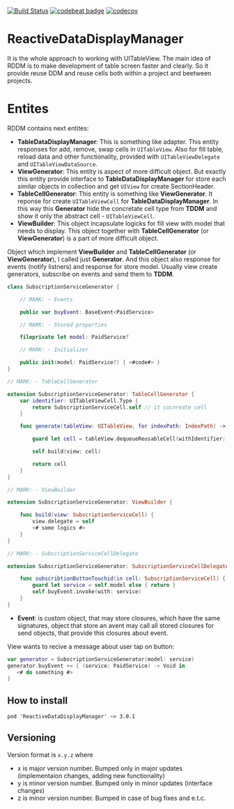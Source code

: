 [![Build Status](https://travis-ci.org/surfstudio/ReactiveDataDisplayManager.svg?branch=master)](https://travis-ci.org/surfstudio/ReactiveDataDisplayManager)
[![codebeat badge](https://codebeat.co/badges/30f4100b-ee0e-4bc6-8aad-c2128544c0c6)](https://codebeat.co/projects/github-com-surfstudio-reactivedatadisplaymanager-master) [![codecov](https://codecov.io/gh/surfstudio/ReactiveDataDisplayManager/branch/master/graph/badge.svg)](https://codecov.io/gh/surfstudio/ReactiveDataDisplayManager)

# ReactiveDataDisplayManager
It is the whole approach to working with UITableView. 
The main idea of RDDM is to make development of table screen faster and clearly. So it provide reuse DDM and reuse cells both within a project and beetween projects.

# Entites
RDDM contains next entites:        
 - **TableDataDisplayManager**: This is something like adapter. This entity responses for add, remove, swap cells in `UITableView`. Also for fill table, reload data and other functionality, provided with `UITableViewDelegate` and `UITableViewDataSource`.
 - **ViewGenerator**: This entity is aspect of more difficult object. But exactly this entity provide interface to **TableDataDisplayManager** for store each similar objects in collection and get `UIView` for create SectionHeader.
 - **TableCellGenerator**: This entity is something like **ViewGenerator**. It reponse for create `UITableViewCell` for **TableDataDisplayManager**. In this way this **Generator** hide the concretate cell type from **TDDM** and show it only the abstract cell - `UITableViewCell`.
 - **ViewBuilder<ViewType>**: This object incapsulate logicks for fill view with model that needs to display. This object together with **TableCellGenerator** (or **ViewGenerator**) is a part of more difficult object.
 
 Object which implement **ViewBuilder** and **TableCellGenerator** (or **ViewGenerator**), I called just **Generator**.
 And this object also response for events (notify listners) and response for store model. Usually view create generators, subscribe on events and send them to **TDDM**.
```swift
class SubscriptionServiceGenerator {

    // MARK: - Events

    public var buyEvent: BaseEvent<PaidService>

    // MARK: - Stored properties

    fileprivate let model: PaidService?

    // MARK: - Initializer

    public init(model: PaidService?) { <#code#> }
}

// MARK: - TableCellGenerator

extension SubscriptionServiceGenerator: TableCellGenerator {
    var identifier: UITableViewCell.Type {
        return SubscriptionServiceCell.self // it cocnreate cell
    }

    func generate(tableView: UITableView, for indexPath: IndexPath) -> UITableViewCell {

        guard let cell = tableView.dequeueReusableCell(withIdentifier: self.identifier.nameOfClass, for: indexPath) as? SubscriptionServiceCell else { return UITableViewCell() }

        self.build(view: cell)

        return cell
    }
}

// MARK: - ViewBuilder

extension SubscriptionServiceGenerator: ViewBuilder {

    func build(view: SubscriptionServiceCell) {
        view.delegate = self
        <# some logics #>
    }
}

// MARK: - SubscriptionServiceCellDelegate

extension SubscriptionServiceGenerator: SubscriptionServiceCellDelegate {

    func subscribtionButtonTouchid(in cell: SubscriptionServiceCell) {
        guard let service = self.model else { return }
        self.buyEvent.invoke(with: service)
    }
}
```
 - **Event**: is custom object, that may store closures, which have the same signatures, object that store an avent may call all stored closures for send objects, that provide this closures about event.

 View wants to recive a message about user tap on button:
 ```swift
 var generator = SubscriptionServiceGenerator(model: service)
 generator.buyEvent += { (service: PaidService) -> Void in
    <# do something #>
 }
```

## How to install

`pod 'ReactiveDataDisplayManager' ~> 3.0.1`

## Versioning

Version format is `x.y.z` where
- x is major version number. Bumped only in major updates (implementaion changes, adding new functionality)
- y is minor version number. Bumped only in minor updates (interface changes)
- z is minor version number. Bumped in case of bug fixes and e.t.c.
